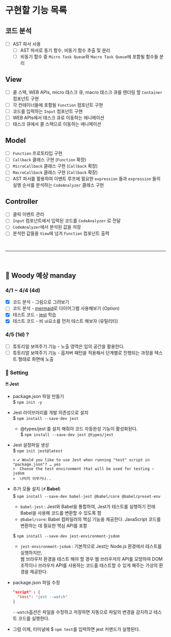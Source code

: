 # 구현할 기능 목록

## 코드 분석

- [ ] AST 파서 사용
  - [ ] AST 파서로 동기 함수, 비동기 함수 추출 및 분리
  - [ ] 비동기 함수 중 `Micro Task Queue`와 `Macro Task Queue`에 포함될 함수들 분리

## View

- [ ] 콜 스택, WEB APIs, micro 태스크 큐, macro 태스크 큐를 렌더링 할 `Container` 컴포넌트 구현
- [ ] 각 컨테이너들에 포함될 `Function` 컴포넌트 구현
- [ ] 코드를 입력하는 `Input` 컴포넌트 구현
- [ ] WEB APIs에서 태스크 큐로 이동하는 애니메이션
- [ ] 태스크 큐에서 콜 스택으로 이동하는 애니메이션

## Model

- [ ] `Function` 프로토타입 구현
- [ ] `Callback` 클래스 구현 (`Function` 확장)
- [ ] `MicroCallback` 클래스 구현 (`Callback` 확장)
- [ ] `MacroCallback` 클래스 구현 (`Callback` 확장)
- [ ] AST 파서를 활용하여 이벤트 루프에 필요한 `expression` 들과 `expression` 들의 실행 순서를 분석하는 `CodeAnalyzer` 클래스 구현

## Controller

- [ ] 클릭 이벤트 관리
- [ ] `Input` 컴포넌트에서 입력된 코드를 `CodeAnalyzer` 로 전달
- [ ] `CodeAnalyzer`에서 분석된 값을 저장
- [ ] 분석한 값들을 `View`에 넘겨 `Function` 컴포넌트 출력

<br>

---

<br>

## 🧸 Woody 예상 manday

### 4/1 ~ 4/4 (4d)

- [x] 코드 분석 - 그림으로 그려보기
- [ ] 코드 분석 - [mermaid](https://www.mermaidchart.com/landing)로 다이어그램 사용해보기 (Option)
- [x] 테스트 코드 - [jest](https://jestjs.io/docs/getting-started) 학습
- [x] 테스트 코드 - 비 ui요소를 먼저 테스트 해보자 (유틸리티)

### 4/5 (1d) ?

- [ ] 튜토리얼 보여주기 기능 - 노출 영역은 임의 공간을 활용한다.
- [ ] 튜토리얼 보여주기 기능 - 옵저버 패턴을 적용해서 단계별로 진행되는 과정을 텍스트 형태로 화면에 노출

### 🔧 Setting

<b>🃏 Jest</b>

- package.json 파일 만들기  
  $ `npm init -y`

- Jest 라이브러리를 개발 의존성으로 설치  
  $ `npm install --save-dev jest`

  - @types/jest 를 설치 해줘야 코드 자동완성 기능이 활성화된다.  
    $ `npm install --save-dev jest @types/jest`

- Jest 설정파일 생성  
  $ `npm init jest@latest`

      > ✔ Would you like to use Jest when running "test" script in "package.json"? … yes
      >  Choose the test environment that will be used for testing › jsdom
      >  나머지 아무거나..

- 추가 모듈 설치 (<b>⚡ Babel</b>)  
  $ `npm install --save-dev babel-jest @babel/core @babel/preset-env`

  - `babel-jest` : Jest와 Babel을 통합하여, Jest가 테스트를 실행하기 전에 Babel을 사용해 코드를 변환할 수 있도록 함
  - `@babel/core`: Babel 컴파일러의 핵심 기능을 제공한다. JavaScript 코드를 변환하는 데 필요한 핵심 API를 포함

  $ `npm install --save-dev jest-environment-jsdom`

  - `jest-environment-jsdom` : 기본적으로 Jest는 Node.js 환경에서 테스트를 실행하지만,  
    웹 브라우저 환경을 테스트 해야 할 경우 웹 브라우저의 API를 모방하여 DOM 조작이나 브라우저 API를 사용하는 코드를 테스트할 수 있게 해주는 가상의 환경을 제공한다.

- package.json 파일 수정

  ```json
  "script" : {
    "test": "jest --watch"
  }
  ```

  `--watch`옵션은 파일을 수정하고 저장하면 자동으로 파일의 변경을 감지하고 테스트 코드를 실행한다.

- 그럼 이제, 터미널에 $ `npm test`를 입력하면 jest 커맨드가 실행된다.
